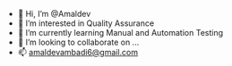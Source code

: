 - 👋 Hi, I’m @Amaldev
- 👀 I’m interested in Quality Assurance
- 🌱 I’m currently learning Manual and Automation Testing
- 💞️ I’m looking to collaborate on ...
- 📫 amaldevambadi6@gmail.com

<!---
Amaldevambadi/Amaldevambadi is a ✨ special ✨ repository because its `README.md` (this file) appears on your GitHub profile.
You can click the Preview link to take a look at your changes.
--->
